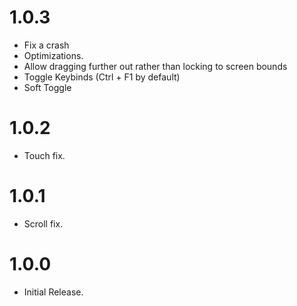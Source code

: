 # 1.0.3
- Fix a crash
- Optimizations.
- Allow dragging further out rather than locking to screen bounds
- Toggle Keybinds (Ctrl + F1 by default)
- Soft Toggle

# 1.0.2
- Touch fix.

# 1.0.1
- Scroll fix.

# 1.0.0
- Initial Release.
